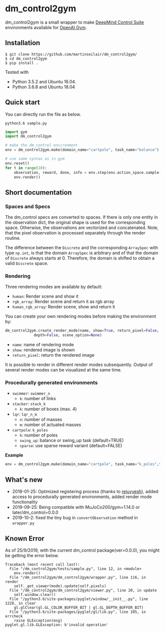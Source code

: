 # dm_control2gym

dm_control2gym is a small wrapper to make [DeepMind Control Suite](https://github.com/deepmind/dm_control) environments available for [OpenAI Gym](https://github.com/openai/gym).

## Installation

```shell
$ git clone https://github.com/martinseilair/dm_control2gym/
$ cd dm_control2gym
$ pip install .
```

Tested with
- Python 3.5.2 and Ubuntu 16.04.
- Python 3.6.8 and Ubuntu 18.04

## Quick start
You can directly run the file as below.

```shell
python3.6 sample.py
```


```python
import gym
import dm_control2gym

# make the dm_control environment
env = dm_control2gym.make(domain_name="cartpole", task_name="balance")

# use same syntax as in gym
env.reset()
for t in range(10):
    observation, reward, done, info = env.step(env.action_space.sample()) # take a random action
    env.render()

```

## Short documentation

### Spaces and Specs

The dm_control specs are converted to spaces. If there is only one entity in the observation dict, the original shape is used for the corresponding space. Otherwise, the observations are vectorized and concatenated.
Note, that the pixel observation is processed separately through the render routine.

The difference between the `Discrete` and the corresponding `ArraySpec` with type `np.int`, is that the domain `ArraySpec` is arbitrary and of that the domain of `Discrete` always starts at 0. Therefore, the domain is shifted  to obtain a valid `Discrete` space.

### Rendering
Three rendering modes are available by default:

* `human`: Render scene and show it
* `rgb_array`: Render scene and return it as rgb array
* `human_rgb_array`: Render scene, show and return it

You can create your own rendering modes before making the environment by:

```python
dm_control2gym.create_render_mode(name, show=True, return_pixel=False, height=240, width=320, camera_id=-1, overlays=(),
             depth=False, scene_option=None)
```

* `name`: name of rendering mode
* `show`: rendered image is shown
* `return_pixel`: return the rendered image

It is possible to render in different render modes subsequently. Output of several render modes can be visualized at the same time.




### Procedurally generated environments

* `swimmer`: `swimmer_n`
    - `k`: number of links
* `stacker`: `stack_k`
    - `k`: number of boxes (max. 4)
* `lqr`: `lqr_n_m`
    - `n`: number of masses
    - `m`: number of actuated masses
* `cartpole`: `k_poles`
    - `k`: number of poles
    - `swing_up`: balance or swing_up task (default=TRUE)
    - `sparse`: use sparse reward variant (default=FALSE)
    

__Example__

```python
env = dm_control2gym.make(domain_name="cartpole", task_name="k_poles",task_kwargs={'k':10})
```

## What's new

- 2018-01-25: Optimized registering process (thanks to [rejuvyesh](https://github.com/rejuvyesh)), added access to procedurally generated environments, added render mode functionality
- 2019-09-25: Being compatible with MuJoCo200/gym=1.14.0 or later/dm_control=0.0.0
- 2019-10-2: fixed the tiny bug in `convertObservation` method in `wrapper.py`



## Known Error
As of 25/9/2019, with the current dm_control package(ver=0.0.0), you might be getting the error below.

```shell
Traceback (most recent call last):
  File "/dm_control2gym/tests/sample.py", line 12, in <module>
    env.render()
  File "/dm_control2gym/dm_control2gym/wrapper.py", line 116, in render
    self._get_viewer(mode).update(self.pixels)
  File "/dm_control2gym/dm_control2gym/viewer.py", line 20, in update
    self.window.clear()
  File "/python3.6/site-packages/pyglet/window/__init__.py", line 1228, in clear
    gl.glClear(gl.GL_COLOR_BUFFER_BIT | gl.GL_DEPTH_BUFFER_BIT)
  File "/python3.6/site-packages/pyglet/gl/lib.py", line 105, in errcheck
    raise GLException(msg)
pyglet.gl.lib.GLException: b'invalid operation'
```